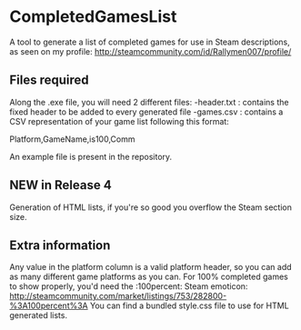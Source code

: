 # CompletedGamesList
A tool to generate a list of completed games for use in Steam descriptions, as seen on my profile: http://steamcommunity.com/id/Rallymen007/profile/

## Files required
Along the .exe file, you will need 2 different files:
-header.txt : contains the fixed header to be added to every generated file
-games.csv : contains a CSV representation of your game list following this format:

Platform,GameName,is100,Comm

An example file is present in the repository.

## NEW in Release 4
Generation of HTML lists, if you're so good you overflow the Steam section size.

## Extra information
Any value in the platform column is a valid platform header, so you can add as many different game platforms as you can.
For 100% completed games to show properly, you'd need the :100percent: Steam emoticon: http://steamcommunity.com/market/listings/753/282800-%3A100percent%3A
You can find a bundled style.css file to use for HTML generated lists.